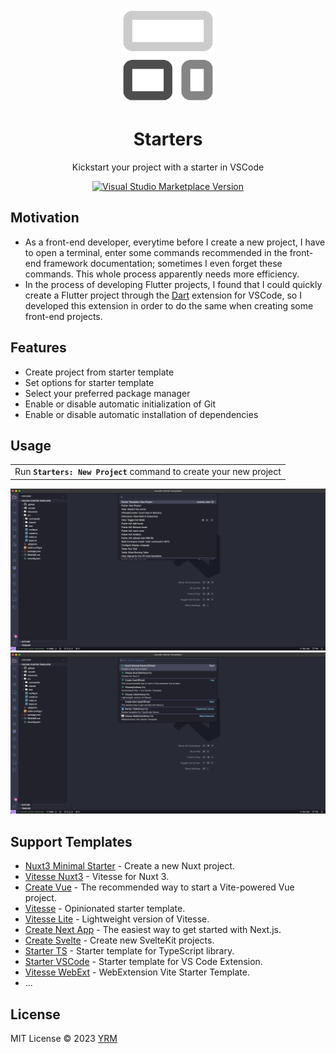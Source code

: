 <br>
<p align="center">
<img src="resources/icon.png" alt="logo" width="150"/>
</p>

<h1 align="center">
Starters
</h1>

<p align="center">
Kickstart your project with a starter in VSCode
</p>

<p align="center">
<a href="https://marketplace.visualstudio.com/items?itemName=YRM.starter-templates" target="__blank"><img src="https://img.shields.io/visual-studio-marketplace/v/YRM.starter-templates.svg?color=eee&amp;label=VS%20Code%20Marketplace&logo=visual-studio-code" alt="Visual Studio Marketplace Version" /></a>
</p>


## Motivation

- As a front-end developer, everytime before I create a new project, I have to open a terminal, enter some commands recommended in the front-end framework documentation; sometimes I even forget these commands. This whole process apparently needs more efficiency.
- In the process of developing Flutter projects, I found that I could quickly create a Flutter project through the [Dart](https://github.com/Dart-Code/Dart-Code) extension for VSCode, so I developed this extension in order to do the same when creating some front-end projects.

## Features

- Create project from starter template
- Set options for starter template
- Select your preferred package manager
- Enable or disable automatic initialization of Git
- Enable or disable automatic installation of dependencies


## Usage

<p>
<table><tr><td>Run <b><code>Starters: New Project</code></b> command to create your new project</tr></td></table>
</p>

<p align="center">
<img width="1192" alt="Preview 1" src="./resources/preview1.png">

<img width="1192" alt="Preview 2" src="./resources/preview2.png">
</p>


## Support Templates

- [Nuxt3 Minimal Starter](https://github.com/nuxt/starter/tree/v3) - Create a new Nuxt project.
- [Vitesse Nuxt3](https://github.com/antfu/vitesse-nuxt3) - Vitesse for Nuxt 3.
- [Create Vue](https://github.com/vuejs/create-vue) - The recommended way to start a Vite-powered Vue project.
- [Vitesse](https://github.com/antfu/vitesse) - Opinionated starter template.
- [Vitesse Lite](https://github.com/antfu/vitesse-lite) - Lightweight version of Vitesse.
- [Create Next App](https://github.com/vercel/next.js/tree/canary/packages/create-next-app) - The easiest way to get started with Next.js.
- [Create Svelte](https://github.com/sveltejs/kit/tree/main/packages/create-svelte) - Create new SvelteKit projects.
- [Starter TS](https://github.com/antfu/starter-ts) - Starter template for TypeScript library.
- [Starter VSCode](https://github.com/antfu/starter-vscode) - Starter template for VS Code Extension.
- [Vitesse WebExt](https://github.com/antfu/vitesse-webext) - WebExtension Vite Starter Template.
- ...

## License

MIT License © 2023 [YRM](https://github.com/yrming)
